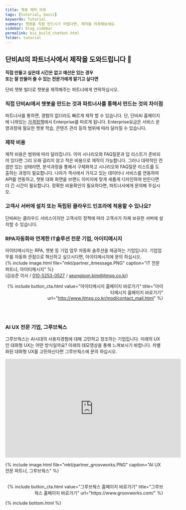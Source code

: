 ```yaml
---
title: 챗봇 제작 의뢰
tags: [tutorial, basic]
keywords: Tutorial
summary: 챗봇을 직접 만드시기 어렵다면, 제작을 의뢰해보세요.
sidebar: blog_sidebar
permalink: biz_build_chatbot.html
folder: tutorial
---
```


## 단비AI의 파트너사에서 제작을 도와드립니다 🚀

<strong> 직접 만들고 싶은데 시간은 없고 예산은 있는 경우 <br>
또는 잘 만들어 줄 수 있는 전문가에게 맡기고 싶다면</strong>

단비 챗봇 빌더로 챗봇을 제작해주는 파트너에게 연락하십시오.

### 직접 단비AI에서 챗봇을 만드는 것과 파트너사를 통해서 만드는 것의 차이점
파트너사를 통하면, 경험이 없더라도 빠르게 제작 할 수 있습니다. 단, 단비AI 홈페이지에 나와있는 [가격정책](https://danbee.ai/pricing.html)에서 Enterprise를 따르게 됩니다. 
Enterprise요금은 서비스 운영과정에 필요한 챗봇 학습, 콘텐츠 관리 등의 범위에 따라 달라질 수 있습니다.

### 제작 비용
제작 비용은 범위에 따라 달라집니다. 이미 시나리오와 FAQ질문과 답 리스트가 준비되어 있다면 그리 오래 걸리지 않고 적은 비용으로 제작이 가능합니다.
그러나 대략적인 컨셉만 있는 상태라면, 분석과정을 통해서 구체화하고 시나리오와 FAQ질문 리스트를 도출하는 과정이 필요합니다.
나아가 객사에서 가지고 있는 데이터나 서비스를 연동하여 API를 연동하고, 챗봇 대화 화면을 브랜드 이미지에 맞게 새롭게 디자인하여 만든다면 더 긴 시간이 필요합니다.
정확한 비용확인이 필요하다면, 파트너사에게 문의해 주십시오.

### 고객사 서버에 설치 또는 독립된 클라우드 인프라에 적용할 수 있나요?
단비AI는 클라우드 서비스이지만 고객사의 정책에 따라 고객사가 자체 보유한 서버에 설치할 수 있습니다. 

### RPA자동화와 연계한 IT솔루션 전문 기업, 아이티메시지
아이티메시지는 RPA, 챗봇 등 기업 업무 자동화 솔루션을 제공하는 기업입니다. 기업업무를 자동화 관점으로 혁신하고 싶으시다면, 아이티메시지에 문의 하십시오. <br>
{% include image.html file="mkt/partner_itmessage.PNG" caption="IT 전문 파트너, 아이티메시지" %}  
(김승준 이사 / <a href="tel:010-5253-0527">010-5253-0527</a> / <a href="mailto:seungjoon.kim@itmsg.co.kr">seungjoon.kim@itmsg.co.kr</a>)
<div style="text-align:right;">



{% include button_cta.html value="아이티메시지 홈페이지 바로가기" title="아이티메시지 홈페이지 바로가기" url="http://www.itmsg.co.kr/mod/contact_mail.html" %}
</div>
<br>
<br>

### AI UX 전문 기업, 그루브웍스
그루브웍스는 AI시대의 사용자경험에 대해 고민하고 창조하는 기업입니다. 미래의 UX인 대화형 UX는 어떤 방식일까요? 아래의 데모영상을 통해 느껴보시기 바랍니다. 차별화된 대화형 UX를 고민하신다면 그루브웍스에 문의 하십시오.

<div class="videowrapper">
<iframe width="560" height="315" src="https://www.youtube.com/embed/9u3QZBeKwTY" frameborder="0" allow="accelerometer; autoplay; clipboard-write; encrypted-media; gyroscope; picture-in-picture" allowfullscreen></iframe>
</div>

{% include image.html file="mkt/partner_groovworks.PNG" caption="AI UX 전문 파트너, 그루브웍스" %}  
<div style="text-align:right;">
<br>
{% include button_cta.html value="그루브웍스 홈페이지 바로가기" title="그루브웍스 홈페이지 바로가기" url="https://www.groovworks.com/" %}
</div>


{% include bottom.html %}